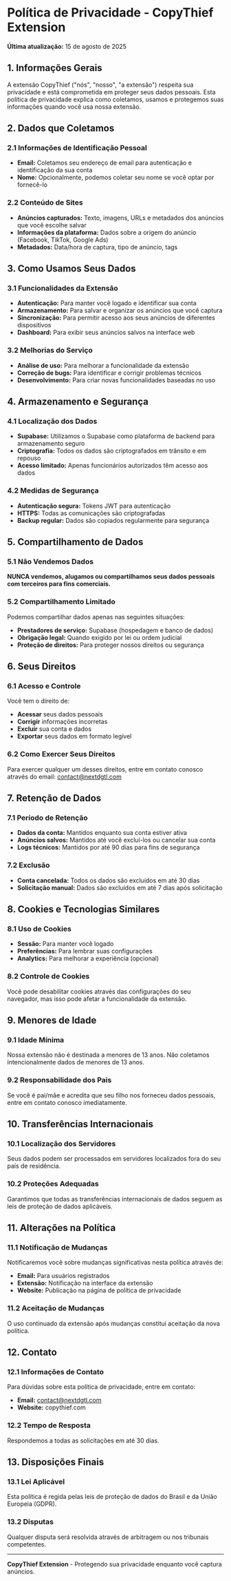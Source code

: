 # Política de Privacidade - CopyThief Extension

**Última atualização:** 15 de agosto de 2025

## 1. Informações Gerais

A extensão CopyThief ("nós", "nosso", "a extensão") respeita sua privacidade e está comprometida em proteger seus dados pessoais. Esta política de privacidade explica como coletamos, usamos e protegemos suas informações quando você usa nossa extensão.

## 2. Dados que Coletamos

### 2.1 Informações de Identificação Pessoal
- **Email:** Coletamos seu endereço de email para autenticação e identificação da sua conta
- **Nome:** Opcionalmente, podemos coletar seu nome se você optar por fornecê-lo

### 2.2 Conteúdo de Sites
- **Anúncios capturados:** Texto, imagens, URLs e metadados dos anúncios que você escolhe salvar
- **Informações da plataforma:** Dados sobre a origem do anúncio (Facebook, TikTok, Google Ads)
- **Metadados:** Data/hora de captura, tipo de anúncio, tags

## 3. Como Usamos Seus Dados

### 3.1 Funcionalidades da Extensão
- **Autenticação:** Para manter você logado e identificar sua conta
- **Armazenamento:** Para salvar e organizar os anúncios que você captura
- **Sincronização:** Para permitir acesso aos seus anúncios de diferentes dispositivos
- **Dashboard:** Para exibir seus anúncios salvos na interface web

### 3.2 Melhorias do Serviço
- **Análise de uso:** Para melhorar a funcionalidade da extensão
- **Correção de bugs:** Para identificar e corrigir problemas técnicos
- **Desenvolvimento:** Para criar novas funcionalidades baseadas no uso

## 4. Armazenamento e Segurança

### 4.1 Localização dos Dados
- **Supabase:** Utilizamos o Supabase como plataforma de backend para armazenamento seguro
- **Criptografia:** Todos os dados são criptografados em trânsito e em repouso
- **Acesso limitado:** Apenas funcionários autorizados têm acesso aos dados

### 4.2 Medidas de Segurança
- **Autenticação segura:** Tokens JWT para autenticação
- **HTTPS:** Todas as comunicações são criptografadas
- **Backup regular:** Dados são copiados regularmente para segurança

## 5. Compartilhamento de Dados

### 5.1 Não Vendemos Dados
**NUNCA vendemos, alugamos ou compartilhamos seus dados pessoais com terceiros para fins comerciais.**

### 5.2 Compartilhamento Limitado
Podemos compartilhar dados apenas nas seguintes situações:
- **Prestadores de serviço:** Supabase (hospedagem e banco de dados)
- **Obrigação legal:** Quando exigido por lei ou ordem judicial
- **Proteção de direitos:** Para proteger nossos direitos ou segurança

## 6. Seus Direitos

### 6.1 Acesso e Controle
Você tem o direito de:
- **Acessar** seus dados pessoais
- **Corrigir** informações incorretas
- **Excluir** sua conta e dados
- **Exportar** seus dados em formato legível

### 6.2 Como Exercer Seus Direitos
Para exercer qualquer um desses direitos, entre em contato conosco através do email: contact@nextdgtl.com

## 7. Retenção de Dados

### 7.1 Período de Retenção
- **Dados da conta:** Mantidos enquanto sua conta estiver ativa
- **Anúncios salvos:** Mantidos até você excluí-los ou cancelar sua conta
- **Logs técnicos:** Mantidos por até 90 dias para fins de segurança

### 7.2 Exclusão
- **Conta cancelada:** Todos os dados são excluídos em até 30 dias
- **Solicitação manual:** Dados são excluídos em até 7 dias após solicitação

## 8. Cookies e Tecnologias Similares

### 8.1 Uso de Cookies
- **Sessão:** Para manter você logado
- **Preferências:** Para lembrar suas configurações
- **Analytics:** Para melhorar a experiência (opcional)

### 8.2 Controle de Cookies
Você pode desabilitar cookies através das configurações do seu navegador, mas isso pode afetar a funcionalidade da extensão.

## 9. Menores de Idade

### 9.1 Idade Mínima
Nossa extensão não é destinada a menores de 13 anos. Não coletamos intencionalmente dados de menores de 13 anos.

### 9.2 Responsabilidade dos Pais
Se você é pai/mãe e acredita que seu filho nos forneceu dados pessoais, entre em contato conosco imediatamente.

## 10. Transferências Internacionais

### 10.1 Localização dos Servidores
Seus dados podem ser processados em servidores localizados fora do seu país de residência.

### 10.2 Proteções Adequadas
Garantimos que todas as transferências internacionais de dados seguem as leis de proteção de dados aplicáveis.

## 11. Alterações na Política

### 11.1 Notificação de Mudanças
Notificaremos você sobre mudanças significativas nesta política através de:
- **Email:** Para usuários registrados
- **Extensão:** Notificação na interface da extensão
- **Website:** Publicação na página de política de privacidade

### 11.2 Aceitação de Mudanças
O uso continuado da extensão após mudanças constitui aceitação da nova política.

## 12. Contato

### 12.1 Informações de Contato
Para dúvidas sobre esta política de privacidade, entre em contato:

- **Email:** contact@nextdgtl.com
- **Website:** copythief.com

### 12.2 Tempo de Resposta
Respondemos a todas as solicitações em até 30 dias.

## 13. Disposições Finais

### 13.1 Lei Aplicável
Esta política é regida pelas leis de proteção de dados do Brasil e da União Europeia (GDPR).

### 13.2 Disputas
Qualquer disputa será resolvida através de arbitragem ou nos tribunais competentes.

---

**CopyThief Extension** - Protegendo sua privacidade enquanto você captura anúncios.
